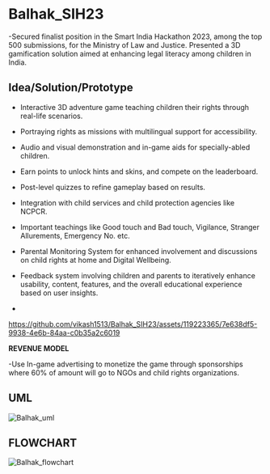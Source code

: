 # Balhak_SIH23
-Secured finalist position in the Smart India Hackathon 2023, among the top 500 submissions, for the Ministry of Law and Justice. Presented a 3D gamification solution aimed at enhancing legal literacy among children in India.

## Idea/Solution/Prototype

- Interactive 3D adventure game teaching children their rights through real-life scenarios.
- Portraying rights as missions with multilingual support for accessibility.
- Audio and visual demonstration and in-game aids for specially-abled children.
- Earn points to unlock hints and skins, and compete on the leaderboard.
- Post-level quizzes to refine gameplay based on results.
- Integration with child services and child protection agencies like NCPCR.
- Important teachings like Good touch and Bad touch, Vigilance, Stranger Allurements, Emergency No. etc.
- Parental Monitoring System for enhanced involvement and discussions on child rights at home and Digital Wellbeing.
- Feedback system involving children and parents to iteratively enhance usability, content, features, and the overall educational experience based on user insights.

- 

https://github.com/vikash1513/Balhak_SIH23/assets/119223365/7e638df5-9938-4e6b-84aa-c0b35a2c6019

**REVENUE MODEL**

 -Use In-game advertising to  monetize the game through sponsorships where 60% of 
  amount will go to NGOs and child rights organizations.

## UML 
![Balhak_uml](https://github.com/vikash1513/Balhak_SIH23/assets/119223365/a4fc09b4-f7b0-4ce7-be0d-567def536c7a)

## FLOWCHART
![Balhak_flowchart](https://github.com/vikash1513/Balhak_SIH23/assets/119223365/d4a91624-6d59-480b-b56f-d234c29bc903)
